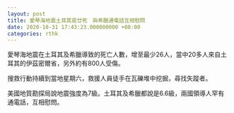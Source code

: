 ```yaml
---
layout: post
title: 愛琴海地震土耳其逾廿死　與希臘通電話互相慰問
date: 2020-10-31 17:43:23.000000000 +08:00
categories: rthk
---
```


愛琴海地震在土耳其及希臘導致的死亡人數，增至最少26人，當中20多人來自土耳其的伊茲密爾省，另外約有800人受傷。

搜救行動持續到當地星期六，救援人員徒手在瓦礫堆中挖掘，尋找失蹤者。

美國地質勘探局說地震強度為7級。土耳其及希臘都說是6.6級，兩國領導人罕有通電話，互相慰問。
